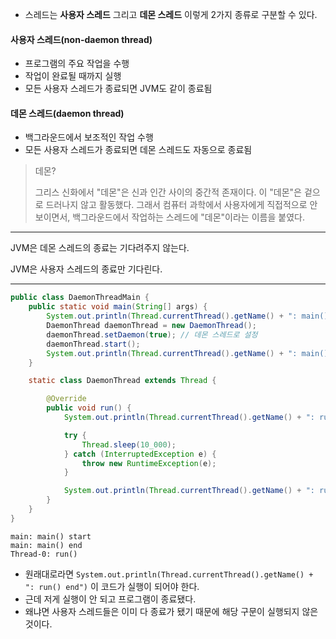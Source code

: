 - 스레드는 **사용자 스레드** 그리고 **데몬 스레드** 이렇게 2가지 종류로 구분할 수 있다.

#### 사용자 스레드(non-daemon thread)

- 프로그램의 주요 작업을 수행
- 작업이 완료될 때까지 실행
- 모든 사용자 스레드가 종료되면 JVM도 같이 종료됨

#### 데몬 스레드(daemon thread)

- 백그라운드에서 보조적인 작업 수행
- 모든 사용자 스레드가 종료되면 데몬 스레드도 자동으로 종료됨

> 데몬?
>
> 그리스 신화에서 "데몬"은 신과 인간 사이의 중간적 존재이다.
> 이 "데몬"은 겉으로 드러나지 않고 활동했다.
> 그래서 컴퓨터 과학에서 사용자에게 직접적으로 안 보이면서, 백그라운드에서 작업하는 스레드에 "데몬"이라는 이름을 붙였다.

---

JVM은 데몬 스레드의 종료는 기다려주지 않는다.

JVM은 사용자 스레드의 종료만 기다린다.

---

```java
public class DaemonThreadMain {
    public static void main(String[] args) {
        System.out.println(Thread.currentThread().getName() + ": main() start");
        DaemonThread daemonThread = new DaemonThread();
        daemonThread.setDaemon(true); // 데몬 스레드로 설정
        daemonThread.start();
        System.out.println(Thread.currentThread().getName() + ": main() end");
    }

    static class DaemonThread extends Thread {

        @Override
        public void run() {
            System.out.println(Thread.currentThread().getName() + ": run()");

            try {
                Thread.sleep(10_000);
            } catch (InterruptedException e) {
                throw new RuntimeException(e);
            }

            System.out.println(Thread.currentThread().getName() + ": run() end");
        }
    }
}
```

```text
main: main() start
main: main() end
Thread-0: run()
```

- 원래대로라면 `System.out.println(Thread.currentThread().getName() + ": run() end")` 이 코드가 실행이 되어야 한다.
- 근데 저게 실행이 안 되고 프로그램이 종료됐다.
- 왜냐면 사용자 스레드들은 이미 다 종료가 됐기 때문에 해당 구문이 실행되지 않은 것이다.